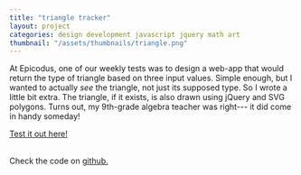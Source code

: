 ```yaml
---
title: "triangle tracker"
layout: project
categories: design development javascript jquery math art
thumbnail: "/assets/thumbnails/triangle.png"
---
```


At Epicodus, one of our weekly tests was to design a web-app that would return the type of triangle based on three input values.
Simple enough, but I wanted to actually _see_ the triangle, not just its supposed type. So I wrote a little bit extra. The triangle,
if it exists, is also drawn using jQuery and SVG polygons. Turns out, my 9th-grade algebra teacher was right--- it did come in handy someday!

<a href="{{ site.url }}/triangles/" target="_blank">Test it out here!</a>

<br>
Check the code on <a href="https://github.com/tjheffner/Assessment5" target="_blank">github.</a>
